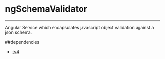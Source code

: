 # ngSchemaValidator
-------------------
Angular Service which encapsulates javascript object validation against a json schema.

##dependencies
 - [tv4](https://github.com/geraintluff/tv4)
